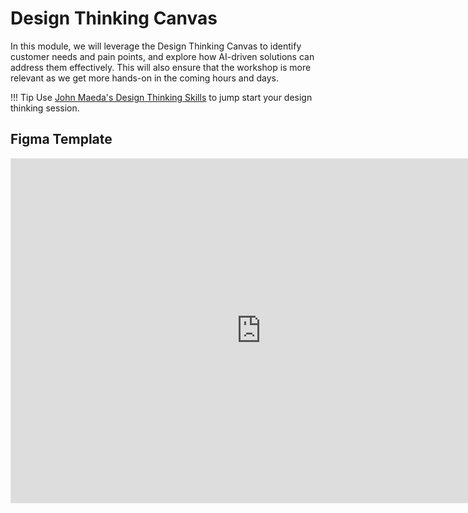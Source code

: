 # Design Thinking Canvas

In this module, we will leverage the Design Thinking Canvas to identify customer needs and pain points, and explore how AI-driven solutions can address them effectively. This will also ensure that the workshop is more relevant as we get more hands-on in the coming hours and days.

!!! Tip
    Use [John Maeda's Design Thinking Skills](https://devblogs.microsoft.com/semantic-kernel/recipes/#recipe-6-design-thinking-x-ai-yes) to jump start your design thinking session.

## Figma Template

<iframe style="border: 1px solid rgba(0, 0, 0, 0.1);" width="800" height="550" src="https://www.figma.com/embed?embed_host=share&url=https%3A%2F%2Fwww.figma.com%2Ffile%2FHiRggwVEkt918MclzxTlqf%2FMiyagi-Design-Thinking-Canvas%3Fnode-id%3D0%253A1%26t%3DcN7NaqqNFrT2omzT-1" allowfullscreen></iframe>

